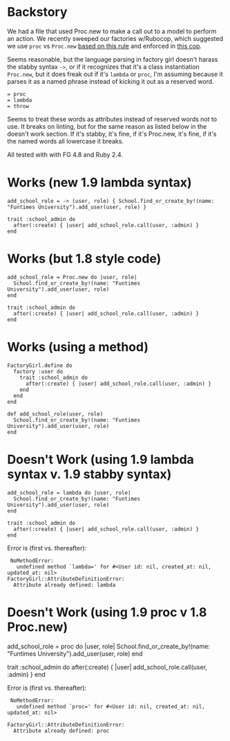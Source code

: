 # Backstory

We had a file that used Proc.new to make a call out to a model to perform an action. We recently sweeped our factories w/Rubocop, which suggested we use `proc` vs `Proc.new` [based on this rule](http://batsov.com/articles/2014/02/04/the-elements-of-style-in-ruby-number-12-proc-vs-proc-dot-new/) and enforced in [this cop](https://github.com/bbatsov/ruby-style-guide#proc).

Seems reasonable, but the language parsing in factory girl doesn't harass the stabby syntax `->`, or if it recognizes that it's a class instantiation `Proc.new`, but it does freak out if it's `lambda` or `proc`, I'm assuming because it parses it as a named phrase instead of kicking it out as a reserved word.

```
= proc
= lambda
= throw
```

Seems to treat these words as attributes instead of reserved words not to use. It breaks on linting, but for the same reason as listed below in the doesn't work section. If it's stabby, it's fine, if it's Proc.new, it's fine, if it's the named words all lowercase it breaks. 

All tested with with FG 4.8 and Ruby 2.4.

# Works (new 1.9 lambda syntax)

```
add_school_role = -> (user, role) { School.find_or_create_by!(name: "Funtimes University").add_user(user, role) }

trait :school_admin do
  after(:create) { |user| add_school_role.call(user, :admin) }
end
```

# Works (but 1.8 style code)

```
add_school_role = Proc.new do |user, role|
  School.find_or_create_by!(name: "Funtimes University").add_user(user, role)
end

trait :school_admin do
  after(:create) { |user| add_school_role.call(user, :admin) }
end
```

# Works (using a method)

```
FactoryGirl.define do
  factory :user do
    trait :school_admin do
      after(:create) { |user| add_school_role.call(user, :admin) }
    end
  end
end

def add_school_role(user, role)
  School.find_or_create_by!(name: "Funtimes University").add_user(user, role)
end
```

# Doesn't Work (using 1.9 lambda syntax v. 1.9 stabby syntax)

```
add_school_role = lambda do |user, role|
  School.find_or_create_by!(name: "Funtimes University").add_user(user, role)
end

trait :school_admin do
  after(:create) { |user| add_school_role.call(user, :admin) }
end
```

Error is (first vs. thereafter):
```
 NoMethodError:
   undefined method `lambda=' for #<User id: nil, created_at: nil, updated_at: nil>
FactoryGirl::AttributeDefinitionError:
  Attribute already defined: lambda
```

# Doesn't Work (using 1.9 proc v 1.8 Proc.new)

add_school_role = proc do |user, role|
  School.find_or_create_by!(name: "Funtimes University").add_user(user, role)
end

trait :school_admin do
  after(:create) { |user| add_school_role.call(user, :admin) }
end

Error is (first vs. thereafter):
```
 NoMethodError:
   undefined method `proc=' for #<User id: nil, created_at: nil, updated_at: nil>

FactoryGirl::AttributeDefinitionError:
  Attribute already defined: proc
```

